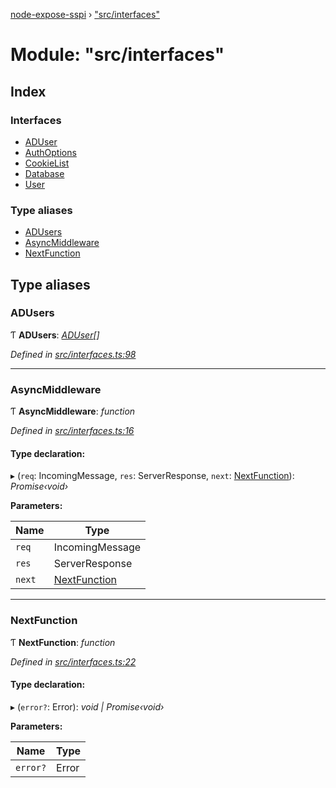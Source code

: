 [node-expose-sspi](../README.md) › ["src/interfaces"](_src_interfaces_.md)

# Module: "src/interfaces"

## Index

### Interfaces

* [ADUser](../interfaces/_src_interfaces_.aduser.md)
* [AuthOptions](../interfaces/_src_interfaces_.authoptions.md)
* [CookieList](../interfaces/_src_interfaces_.cookielist.md)
* [Database](../interfaces/_src_interfaces_.database.md)
* [User](../interfaces/_src_interfaces_.user.md)

### Type aliases

* [ADUsers](_src_interfaces_.md#adusers)
* [AsyncMiddleware](_src_interfaces_.md#asyncmiddleware)
* [NextFunction](_src_interfaces_.md#nextfunction)

## Type aliases

###  ADUsers

Ƭ **ADUsers**: *[ADUser](../interfaces/_src_interfaces_.aduser.md)[]*

*Defined in [src/interfaces.ts:98](https://github.com/jlguenego/node-expose-sspi/blob/502a4fd/src/interfaces.ts#L98)*

___

###  AsyncMiddleware

Ƭ **AsyncMiddleware**: *function*

*Defined in [src/interfaces.ts:16](https://github.com/jlguenego/node-expose-sspi/blob/502a4fd/src/interfaces.ts#L16)*

#### Type declaration:

▸ (`req`: IncomingMessage, `res`: ServerResponse, `next`: [NextFunction](_src_interfaces_.md#nextfunction)): *Promise‹void›*

**Parameters:**

Name | Type |
------ | ------ |
`req` | IncomingMessage |
`res` | ServerResponse |
`next` | [NextFunction](_src_interfaces_.md#nextfunction) |

___

###  NextFunction

Ƭ **NextFunction**: *function*

*Defined in [src/interfaces.ts:22](https://github.com/jlguenego/node-expose-sspi/blob/502a4fd/src/interfaces.ts#L22)*

#### Type declaration:

▸ (`error?`: Error): *void | Promise‹void›*

**Parameters:**

Name | Type |
------ | ------ |
`error?` | Error |
